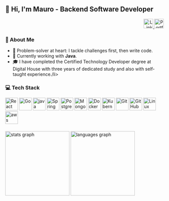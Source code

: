 <h2>👋 Hi, I'm Mauro - Backend Software Developer</h2>

<div align="right">
  <a href="https://www.linkedin.com/in/maurotapia/" target="_blank">
      <img src="https://img.shields.io/static/v1?message=LinkedIn&logo=linkedin&label=&color=0077B5&logoColor=white&style=for-the-badge" height="30" alt="LinkedIn" />
  </a>
  <a href="https://tapiadev-chi.vercel.app/" target="_blank">
      <img src="https://img.shields.io/badge/Portfolio-Visit%20My%20Site-orange?style=for-the-badge&logo=google-chrome&logoColor=white" height="30" alt="Portfolio" />
  </a>
</div>

<div>
  <h3>👾 About Me</h3>
  <ul>
    <li>🎯 Problem-solver at heart: I tackle challenges first, then write code.</li>
    <li>🌱 Currently working with <strong>Java</strong>.</li>
    <li>🎓 I have completed the Certified Technology Developer degree at Digital House with three years of dedicated study and also with self-taught experience./li>
  </ul>
</div>

<div>
  <h3>💻 Tech Stack</h3>
  <p>
    <img alt="React" width="40" src="https://cdn.simpleicons.org/react/61DAFB" />
    <img alt="Go" width="40" src="https://cdn.simpleicons.org/go/00ADD8" />
    <img alt="java " width="40" src="https://devicon-website.vercel.app/api/java/plain.svg?color=%23EA2D2E" />
    <img alt="Spring" width="40" src="https://cdn.simpleicons.org/spring/6DB33F" />
    <img alt="PostgreSQL" width="40" src="https://cdn.simpleicons.org/postgresql/4169E1" />
    <img alt="MongoDB" width="40" src="https://cdn.simpleicons.org/mongodb/47A248" />
    <img alt="Docker" width="40" src="https://cdn.simpleicons.org/docker/2496ED" />
    <img alt="Kubernetes" width="40" src="https://cdn.simpleicons.org/kubernetes/326CE5" />
    <img alt="Git" width="40" src="https://cdn.simpleicons.org/git/F05032" />
    <img alt="GitHub Actions" width="40" src="https://cdn.simpleicons.org/githubactions/2088FF" />
    <img alt="Linux" width="40" src="https://cdn.simpleicons.org/linux/FCC624" />
     <img alt="aws" width="40" src="https://cdn.simpleicons.org/amazonwebservices/FF9900" />
  </p>
</div>


###

<div align="left">
  <img src="https://github-readme-stats.vercel.app/api?username=maurotapia&hide_title=false&hide_rank=false&show_icons=true&include_all_commits=true&count_private=true&disable_animations=true&theme=tokyonight&locale=en&hide_border=true&order=1" height="204" alt="stats graph"  />
  <img src="https://github-readme-stats.vercel.app/api/top-langs?username=maurotapia&locale=en&hide_title=false&layout=compact&card_width=320&langs_count=10&hide=html,jupyter%20notebook,PLpgSQL,makefile,css,dockerfile,shell&theme=tokyonight&hide_border=true&order=2" height="204" alt="languages graph"  />
</div>
